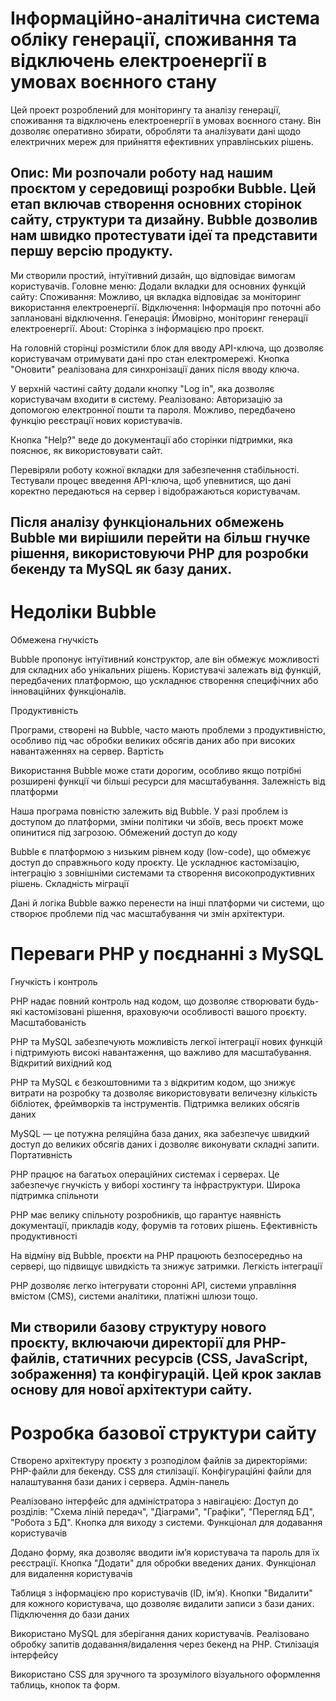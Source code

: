 # Інформаційно-аналітична система обліку генерації, споживання та відключень електроенергії в умовах воєнного стану

Цей проект розроблений для моніторингу та аналізу генерації, споживання та відключень електроенергії в умовах воєнного стану. Він дозволяє оперативно збирати, обробляти та аналізувати дані щодо електричних мереж для прийняття ефективних управлінських рішень.

## Опис: Ми розпочали роботу над нашим проєктом у середовищі розробки Bubble. Цей етап включав створення основних сторінок сайту, структури та дизайну. Bubble дозволив нам швидко протестувати ідеї та представити першу версію продукту.

Ми створили простий, інтуїтивний дизайн, що відповідає вимогам користувачів.
Головне меню: Додали вкладки для основних функцій сайту:
Споживання: Можливо, ця вкладка відповідає за моніторинг використання електроенергії.
Відключення: Інформація про поточні або заплановані відключення.
Генерація: Ймовірно, моніторинг генерації електроенергії.
About: Сторінка з інформацією про проєкт.

На головній сторінці розмістили блок для вводу API-ключа, що дозволяє користувачам отримувати дані про стан електромережі.
Кнопка "Оновити" реалізована для синхронізації даних після вводу ключа.

У верхній частині сайту додали кнопку "Log in", яка дозволяє користувачам входити в систему.
Реалізовано:
Авторизацію за допомогою електронної пошти та пароля.
Можливо, передбачено функцію реєстрації нових користувачів.

Кнопка "Help?" веде до документації або сторінки підтримки, яка пояснює, як використовувати сайт.

Перевіряли роботу кожної вкладки для забезпечення стабільності.
Тестували процес введення API-ключа, щоб упевнитися, що дані коректно передаються на сервер і відображаються користувачам.


## Після аналізу функціональних обмежень Bubble ми вирішили перейти на більш гнучке рішення, використовуючи PHP для розробки бекенду та MySQL як базу даних. 

  # Недоліки Bubble

  Обмежена гнучкість

  Bubble пропонує інтуїтивний конструктор, але він обмежує можливості для складних або унікальних рішень. Користувачі залежать від функцій, передбачених платформою, що ускладнює створення специфічних або   інноваційних функціоналів.

  Продуктивність

  Програми, створені на Bubble, часто мають проблеми з продуктивністю, особливо під час обробки великих обсягів даних або при високих навантаженнях на сервер.
Вартість

  Використання Bubble може стати дорогим, особливо якщо потрібні розширені функції чи більші ресурси для масштабування.
Залежність від платформи

  Наша програма повністю залежить від Bubble. У разі проблем із доступом до платформи, зміни політики чи збоїв, весь проєкт може опинитися під загрозою.
Обмежений доступ до коду

  Bubble є платформою з низьким рівнем коду (low-code), що обмежує доступ до справжнього коду проєкту. Це ускладнює кастомізацію, інтеграцію з зовнішніми системами та створення високопродуктивних рішень.
Складність міграції

  Дані й логіка Bubble важко перенести на інші платформи чи системи, що створює проблеми під час масштабування чи змін архітектури.

  # Переваги PHP у поєднанні з MySQL

  Гнучкість і контроль

  PHP надає повний контроль над кодом, що дозволяє створювати будь-які кастомізовані рішення, враховуючи особливості вашого проєкту.
Масштабованість

  PHP та MySQL забезпечують можливість легкої інтеграції нових функцій і підтримують високі навантаження, що важливо для масштабування.
Відкритий вихідний код

  PHP та MySQL є безкоштовними та з відкритим кодом, що знижує витрати на розробку та дозволяє використовувати величезну кількість бібліотек, фреймворків та інструментів.
Підтримка великих обсягів даних

  MySQL — це потужна реляційна база даних, яка забезпечує швидкий доступ до великих обсягів даних і дозволяє виконувати складні запити.
Портативність

  PHP працює на багатьох операційних системах і серверах. Це забезпечує гнучкість у виборі хостингу та інфраструктури.
Широка підтримка спільноти

  PHP має велику спільноту розробників, що гарантує наявність документації, прикладів коду, форумів та готових рішень.
Ефективність продуктивності

  На відміну від Bubble, проєкти на PHP працюють безпосередньо на сервері, що підвищує швидкість та знижує затримки.
Легкість інтеграції

  PHP дозволяє легко інтегрувати сторонні API, системи управління вмістом (CMS), системи аналітики, платіжні шлюзи тощо.


## Ми створили базову структуру нового проєкту, включаючи директорії для PHP-файлів, статичних ресурсів (CSS, JavaScript, зображення) та конфігурацій. Цей крок заклав основу для нової архітектури сайту.

 # Розробка базової структури сайту

Створено архітектуру проєкту з розподілом файлів за директоріями:
PHP-файли для бекенду.
CSS для стилізації.
Конфігураційні файли для налаштування бази даних і сервера.
Адмін-панель

Реалізовано інтерфейс для адміністратора з навігацією:
Доступ до розділів: "Схема ліній передач", "Діаграми", "Графіки", "Перегляд БД", "Робота з БД".
Кнопка для виходу з системи.
Функціонал для додавання користувачів

Додано форму, яка дозволяє вводити ім’я користувача та пароль для їх реєстрації.
Кнопка "Додати" для обробки введених даних.
Функціонал для видалення користувачів

Таблиця з інформацією про користувачів (ID, ім’я).
Кнопки "Видалити" для кожного користувача, що дозволяє видалити записи з бази даних.
Підключення до бази даних

Використано MySQL для зберігання даних користувачів.
Реалізовано обробку запитів додавання/видалення через бекенд на PHP.
Стилізація інтерфейсу

Використано CSS для зручного та зрозумілого візуального оформлення таблиць, кнопок та форм.


